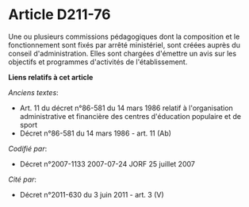 # Article D211-76

Une ou plusieurs commissions pédagogiques dont la composition et le fonctionnement sont fixés par arrêté ministériel, sont
créées auprès du conseil d'administration. Elles sont chargées d'émettre un avis sur les objectifs et programmes d'activités
de l'établissement.

**Liens relatifs à cet article**

_Anciens textes_:

  - Art. 11 du décret n°86-581 du 14 mars 1986 relatif à l'organisation administrative et financière des centres d'éducation populaire et de sport
  - Décret n°86-581 du 14 mars 1986 - art. 11 (Ab)

_Codifié par_:

  - Décret n°2007-1133 2007-07-24 JORF 25 juillet 2007

_Cité par_:

  - Décret n°2011-630 du 3 juin 2011 - art. 3 (V)
